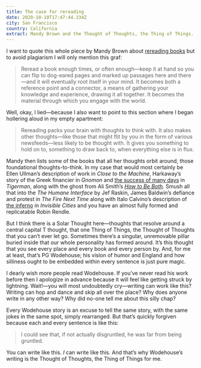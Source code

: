 ```yaml
---
title: The case for rereading
date: 2020-10-10T17:47:44.334Z
city: San Francisco
country: California
extract: Mandy Brown and the Thought of Thoughts, the Thing of Things.
---
```

I want to quote this whole piece by Mandy Brown about [rereading books](https://aworkinglibrary.com/writing/case-for-rereading) but to avoid plagiarism I will only mention this graf:

> Reread a book enough times, or often enough—keep it at hand so you can flip to dog-eared pages and marked up passages here and there—and it will eventually root itself in your mind. It becomes both a reference point and a connector, a means of gathering your knowledge and experience, drawing it all together. It becomes the material through which you engage with the world.

Well, okay, I lied—because I also want to point to this section where I began hollering aloud in my empty apartment:

> Rereading packs your brain with thoughts to think with. It also makes other thoughts—like those that might flit by you in the form of various newsfeeds—less likely to be thought with. It gives you something to hold on to, something to draw back to, when everything else is in flux. 

Mandy then lists some of the books that all her thoughts orbit around, those foundational thoughts-to-think. In my case that would most certainly be Ellen Ullman’s description of work in _Close to the Machine_, Harkaway’s story of the Greek financier in _Gnomon_ and [the success of many days](https://www.robinrendle.com/notes/tigerman) in _Tigerman_, along with the ghost from Ali Smith’s [_How to Be Both_](https://www.robinrendle.com/notes/how-to-be-both). Smush all that into the _The Humane Interface_ by Jef Raskin, James Baldwin’s defiance and protest in _The Fire Next Time_ along with Italo Calvino’s description of [the inferno](https://www.robinrendle.com/notes/invisible-cities) in _Invisible Cities_ and you have an almost fully formed and replicatable Robin Rendle.

But I think there is a Solar Thought here—thoughts that resolve around a central capital T thought, that one Thing of Things, the Thought of Thoughts that you can’t ever let go. Sometimes there’s a singular, unremovable pillar buried inside that our whole personality has formed around. It’s this thought that you see every place and every book and every person by. And, for me at least, that’s PG Wodehouse; his vision of humor and England and how silliness ought to be embedded within every sentence is just pure magic.

I dearly wish more people read Wodehouse. If you’ve never read his work before then I apologize in advance because it will feel like getting struck by lightning. Wait!—you will most undoubtedly cry—writing can work like this? Writing can hop and dance and skip all over the place? Why does anyone write in any other way? Why did no-one tell me about this silly chap?

Every Wodehouse story is an excuse to tell the same story, with the same jokes in the same spot, simply rearranged. But that’s quickly forgiven because each and every sentence is like this:

> I could see that, if not actually disgruntled, he was far from being gruntled.

You can write like this. _I_ can write like this. And that’s why Wodehouse’s writing is the Thought of Thoughts, the Thing of Things for me.



